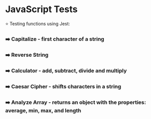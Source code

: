 # JavaScript Tests

⭐ Testing functions using Jest:

### ➡️ Capitalize - first character of a string
### ➡️ Reverse String
### ➡️ Calculator - add, subtract, divide and multiply
### ➡️ Caesar Cipher - shifts characters in a string
### ➡️ Analyze Array - returns an object with the properties: average, min, max, and length
